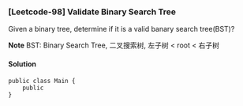 ### [Leetcode-98] Validate Binary Search Tree
Given a binary tree, determine if it is a valid banary search tree(BST)?

**Note**
BST: Binary Search Tree, 二叉搜索树, 左子树 < root < 右子树

#### Solution
```
public class Main {
    public 
}
```

